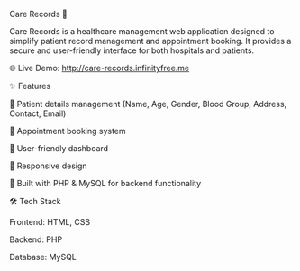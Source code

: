 Care Records 🏥

Care Records is a healthcare management web application designed to simplify patient record management and appointment booking.
It provides a secure and user-friendly interface for both hospitals and patients.

🌐 Live Demo: http://care-records.infinityfree.me 

✨ Features

🔹 Patient details management (Name, Age, Gender, Blood Group, Address, Contact, Email)

🔹 Appointment booking system

🔹 User-friendly dashboard

🔹 Responsive design

🔹 Built with PHP & MySQL for backend functionality

🛠 Tech Stack

Frontend: HTML, CSS

Backend: PHP

Database: MySQL

